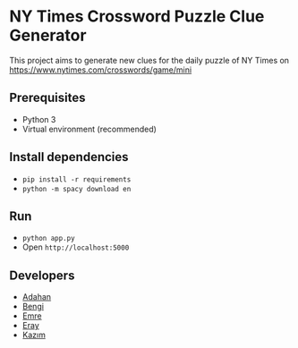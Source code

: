 # NY Times Crossword Puzzle Clue Generator
This project aims to generate new clues for the daily puzzle of NY Times on https://www.nytimes.com/crosswords/game/mini

## Prerequisites
- Python 3
- Virtual environment (recommended)

## Install dependencies
- `pip install -r requirements`
- `python -m spacy download en`

## Run
- `python app.py`
- Open `http://localhost:5000`

## Developers
- [Adahan](https://github.com/adahan96)
- [Bengi](https://github.com/Bengi370)
- [Emre](https://github.com/sulunemre)
- [Eray](https://github.com/eraysahin)
- [Kazım ](https://github.com/ayberktecimer)